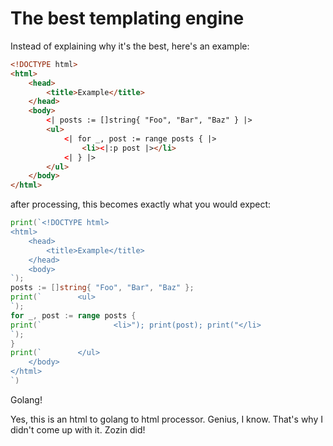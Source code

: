 # The best templating engine
Instead of explaining why it's the best, here's an example:

```html
<!DOCTYPE html>
<html>
    <head>
        <title>Example</title>
    </head>
    <body>
        <| posts := []string{ "Foo", "Bar", "Baz" } |>
        <ul>
            <| for _, post := range posts { |>
                <li><|:p post |></li>
            <| } |>
        </ul>
    </body>
</html>
```
after processing, this becomes exactly what you would expect:
```go
print(`<!DOCTYPE html>
<html>
    <head>
        <title>Example</title>
    </head>
    <body>
`);
posts := []string{ "Foo", "Bar", "Baz" };
print(`        <ul>
`);
for _, post := range posts {
print(`                <li>"); print(post); print("</li>
`);
}
print(`        </ul>
    </body>
</html>
`)
```
Golang!

Yes, this is an html to golang to html processor. Genius, I know. That's why I didn't come up with it. Zozin did!


